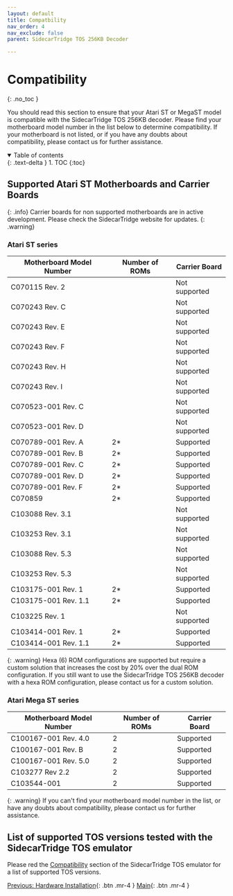 ```yaml
---
layout: default
title: Compatbility
nav_order: 4
nav_exclude: false
parent: SidecarTridge TOS 256KB Decoder

---
```


# Compatibility
{: .no_toc }

You should read this section to ensure that your Atari ST or MegaST model is compatible with the SidecarTridge TOS 256KB decoder. Please find your motherboard model number in the list below to determine compatibility. If your motherboard is not listed, or if you have any doubts about compatibility, please contact us for further assistance.

<details open markdown="block">
  <summary>
    Table of contents
  </summary>
  {: .text-delta }
1. TOC
{:toc}
</details>

## Supported Atari ST Motherboards and Carrier Boards

{: .info}
Carrier boards for non supported motherboards are in active development. Please check the SidecarTridge website for updates.
{: .warning}

### Atari ST series

| Motherboard Model Number | Number of ROMs | Carrier Board   |
|--------------------------|----------------|-----------------|
| C070115 Rev. 2           |                | Not supported   |
| C070243 Rev. C           |                | Not supported   |
| C070243 Rev. E           |                | Not supported   |
| C070243 Rev. F           |                | Not supported   |
| C070243 Rev. H           |                | Not supported   |
| C070243 Rev. I           |                | Not supported   |
| C070523-001 Rev. C       |                | Not supported   |
| C070523-001 Rev. D       |                | Not supported   |
| C070789-001 Rev. A       |    2*          | Supported       |
| C070789-001 Rev. B       |    2*          | Supported       |
| C070789-001 Rev. C       |    2*          | Supported       |
| C070789-001 Rev. D       |    2*          | Supported       |
| C070789-001 Rev. F       |    2*          | Supported       |
| C070859                  |    2*          | Supported       |
| C103088 Rev. 3.1         |                | Not supported   |
| C103253 Rev. 3.1         |                | Not supported   |
| C103088 Rev. 5.3         |                | Not supported   |
| C103253 Rev. 5.3         |                | Not supported   |
| C103175-001 Rev. 1       |   2*           | Supported       |
| C103175-001 Rev. 1.1     |   2*           | Supported       |
| C103225 Rev. 1           |                | Not supported   |
| C103414-001 Rev. 1       |   2*           | Supported       |
| C103414-001 Rev. 1.1     |   2*           | Supported       |

{: .warning}
Hexa (6) ROM configurations are supported but require a custom solution that increases the cost by 20% over the dual ROM configuration. If you still want to use the SidecarTridge TOS 256KB decoder with a hexa ROM configuration, please contact us for a custom solution.

### Atari Mega ST series

| Motherboard Model Number | Number of ROMs | Carrier Board   |
|--------------------------|----------------|-----------------|
| C100167-001 Rev. 4.0     |       2        | Supported       |
| C100167-001 Rev. B       |       2        | Supported       |
| C100167-001 Rev. 5.0     |       2        | Supported       |
| C103277 Rev 2.2          |       2        | Supported       | 
| C103544-001              |       2        | Supported       |

{: .warning}
If you can't find your motherboard model number in the list, or have any doubts about compatibility, please contact us for further assistance.

## List of supported TOS versions tested with the SidecarTridge TOS emulator

Please red the [Compatibility](/sidecartridge-tos/compatibility/) section of the SidecarTridge TOS emulator for a list of supported TOS versions.


[Previous: Hardware Installation](/sidecartridge-tos-256kb-decoder/hardware-installation/){: .btn .mr-4 }
[Main](/sidecartridge-tos-256kb-decoder/){: .btn .mr-4 }
